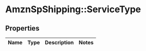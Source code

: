 # AmznSpShipping::ServiceType

## Properties
Name | Type | Description | Notes
------------ | ------------- | ------------- | -------------

